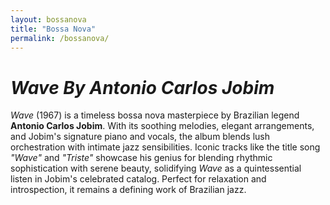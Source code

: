 ```yaml
---
layout: bossanova
title: "Bossa Nova"
permalink: /bossanova/
---
```

# ***Wave By Antonio Carlos Jobim***

*Wave* (1967) is a timeless bossa nova masterpiece by Brazilian legend **Antonio Carlos Jobim**. With its soothing melodies, elegant arrangements, and Jobim's signature piano and vocals, the album blends lush orchestration with intimate jazz sensibilities. Iconic tracks like the title song *"Wave"* and *"Triste"* showcase his genius for blending rhythmic sophistication with serene beauty, solidifying *Wave* as a quintessential listen in Jobim's celebrated catalog. Perfect for relaxation and introspection, it remains a defining work of Brazilian jazz.

<script src="https://fast.wistia.com/player.js" async></script><script src="https://fast.wistia.com/embed/w4hen8abfv.js" async type="module"></script><style>wistia-player[media-id='w4hen8abfv']:not(:defined) { background: center / contain no-repeat url('https://fast.wistia.com/embed/medias/w4hen8abfv/swatch'); display: block; filter: blur(5px); }</style> <wistia-player media-id="w4hen8abfv" aspect="1.0" style="width: 150px;height: 150px;"></wistia-player>
